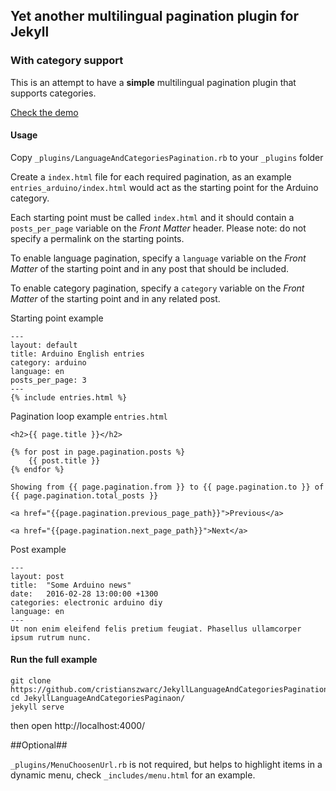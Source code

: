 Yet another multilingual pagination plugin for Jekyll
----------
### With category support ###
This is an attempt to have a **simple** multilingual pagination plugin that supports categories.

[Check the demo](http://cristianszwarc.github.io/JekyllLanguageAndCategoriesPagination/)

#### Usage ####
Copy ```_plugins/LanguageAndCategoriesPagination.rb``` to your ```_plugins``` folder

Create a ```index.html``` file for each required pagination, as an example ```entries_arduino/index.html``` would act as the starting point for the Arduino category.

Each starting point must be called ```index.html``` and it should contain a ```posts_per_page``` variable on the *Front Matter* header. Please note: do not specify a permalink on the starting points.

To enable language pagination, specify a ```language``` variable on the *Front Matter* of the starting point and in any post that should be included.

To enable category pagination, specify a ```category``` variable on the *Front Matter* of the starting point and in any related post.

Starting point example
```
---
layout: default
title: Arduino English entries
category: arduino
language: en
posts_per_page: 3
---
{% include entries.html %}
```

Pagination loop example ```entries.html```

```
<h2>{{ page.title }}</h2>

{% for post in page.pagination.posts %}
	{{ post.title }}
{% endfor %}

Showing from {{ page.pagination.from }} to {{ page.pagination.to }} of {{ page.pagination.total_posts }}

<a href="{{page.pagination.previous_page_path}}">Previous</a>

<a href="{{page.pagination.next_page_path}}">Next</a>
```

Post example
```
---
layout: post
title:  "Some Arduino news"
date:   2016-02-28 13:00:00 +1300
categories: electronic arduino diy
language: en
---
Ut non enim eleifend felis pretium feugiat. Phasellus ullamcorper ipsum rutrum nunc.
```

#### Run the full example ####
```
git clone https://github.com/cristianszwarc/JekyllLanguageAndCategoriesPagination.git
cd JekyllLanguageAndCategoriesPaginaon/
jekyll serve
```
then open http://localhost:4000/

##Optional##

```_plugins/MenuChoosenUrl.rb``` is not required, but helps to highlight items in a dynamic menu, check ```_includes/menu.html``` for an example.
